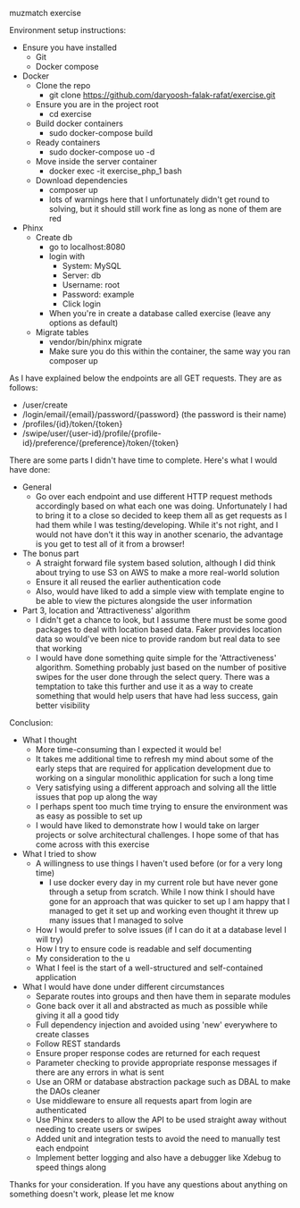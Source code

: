 muzmatch exercise

Environment setup instructions:
- Ensure you have installed
  - Git
  - Docker compose
- Docker
  - Clone the repo
    - git clone https://github.com/daryoosh-falak-rafat/exercise.git
  - Ensure you are in the project root
    - cd exercise
  - Build docker containers
    - sudo docker-compose build
  - Ready containers
    - sudo docker-compose uo -d
  - Move inside the server container
    - docker exec -it exercise_php_1 bash
  - Download dependencies
    - composer up
    - lots of warnings here that I unfortunately didn't get round to solving, but it should still work fine as long as none of them are red
- Phinx
  - Create db
    - go to localhost:8080
    - login with
      - System: MySQL
      - Server: db
      - Username: root
      - Password: example
      - Click login
    - When you're in create a database called exercise (leave any options as default)
  - Migrate tables
    - vendor/bin/phinx migrate
    - Make sure you do this within the container, the same way you ran composer up

As I have explained below the endpoints are all GET requests. They are as follows:
- /user/create
- /login/email/{email}/password/{password}  (the password is their name)
- /profiles/{id}/token/{token}
- /swipe/user/{user-id}/profile/{profile-id}/preference/{preference}/token/{token}

There are some parts I didn't have time to complete. Here's what I would have done:
- General
  - Go over each endpoint and use different HTTP request methods accordingly based on what each one was doing. Unfortunately I had to bring it to a close so decided to keep them all as get requests as I had them while I was testing/developing. While it's not right, and I would not have don't it this way in another scenario, the advantage is you get to test all of it from a browser!
- The bonus part
    - A straight forward file system based solution, although I did think about trying to use S3 on AWS to make a more real-world solution
    - Ensure it all reused the earlier authentication code
    - Also, would have liked to add a simple view with template engine to be able to view the pictures alongside the user information
- Part 3, location and 'Attractiveness' algorithm
  - I didn't get a chance to look, but I assume there must be some good packages to deal with location based data. Faker provides location data so would've been nice to provide random but real data to see that working
  - I would have done something quite simple for the 'Attractiveness' algorithm. Something probably just based on the number of positive swipes for the user done through the select query. There was a temptation to take this further and use it as a way to create something that would help users that have had less success, gain better visibility

Conclusion:
- What I thought
    - More time-consuming than I expected it would be!
    - It takes me additional time to refresh my mind about some of the early steps that are required for application development due to working on a singular monolithic application for such a long time
    - Very satisfying using a different approach and solving all the little issues that pop up along the way
    - I perhaps spent too much time trying to ensure the environment was as easy as possible to set up
    - I would have liked to demonstrate how I would take on larger projects or solve architectural challenges. I hope some of that has come across with this exercise
- What I tried to show
    - A willingness to use things I haven't used before (or for a very long time)
      - I use docker every day in my current role but have never gone through a setup from scratch. While I now think I should have gone for an approach that was quicker to set up I am happy that I managed to get it set up and working even thought it threw up many issues that I managed to solve
    - How I would prefer to solve issues (if I can do it at a database level I will try)
    - How I try to ensure code is readable and self documenting
    - My consideration to the u
    - What I feel is the start of a well-structured and self-contained application
- What I would have done under different circumstances
    - Separate routes into groups and then have them in separate modules
    - Gone back over it all and abstracted as much as possible while giving it all a good tidy
    - Full dependency injection and avoided using 'new' everywhere to create classes
    - Follow REST standards
    - Ensure proper response codes are returned for each request
    - Parameter checking to provide appropriate response messages if there are any errors in what is sent
    - Use an ORM or database abstraction package such as DBAL to make the DAOs cleaner
    - Use middleware to ensure all requests apart from login are authenticated
    - Use Phinx seeders to allow the API to be used straight away without needing to create users or swipes
    - Added unit and integration tests to avoid the need to manually test each endpoint
    - Implement better logging and also have a debugger like Xdebug to speed things along

Thanks for your consideration. If you have any questions about anything on something doesn't work, please let me know